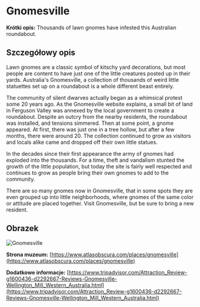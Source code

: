 # Gnomesville

**Krótki opis:**
Thousands of lawn gnomes have infested this Australian roundabout.

## Szczegółowy opis

Lawn gnomes are a classic symbol of kitschy yard decorations, but most people are content to have just one of the little creatures posted up in their yards. Australia's Gnomesville, a collection of thousands of weird little statuettes set up on a roundabout is a whole different beast entirely.

The community of silent dwarves actually began as a whimsical protest some 20 years ago. As the Gnomesville website explains, a small bit of land in Ferguson Valley was annexed by the local government to create a roundabout. Despite an outcry from the nearby residents, the roundabout was installed, and tensions simmered. Then at some point, a gnome appeared. At first, there was just one in a tree hollow, but after a few months, there were around 20. The collection continued to grow as visitors and locals alike came and dropped off their own little statues.

In the decades since their first appearance the army of gnomes had exploded into the thousands. For a time, theft and vandalism stunted the growth of the little population, but today the site is fairly well respected and continues to grow as people bring their own gnomes to add to the community.

There are so many gnomes now in Gnomesville, that in some spots they are even grouped up into little neighborhoods, where gnomes of the same color or attitude are placed together. Visit Gnomesville, but be sure to bring a new resident.

## Obrazek

![Gnomesville](https://c8.alamy.com/comp/2FM1FHE/tourist-attraction-collection-of-garden-gnomes-at-gnomesville-in-ferguson-valley-western-australia-2FM1FHE.jpg)

**Strona muzeum:** [https://www.atlasobscura.com/places/gnomesville](https://www.atlasobscura.com/places/gnomesville)

**Dodatkowe informacje:** [https://www.tripadvisor.com/Attraction_Review-g1600436-d2292667-Reviews-Gnomesville-Wellington_Mill_Western_Australia.html](https://www.tripadvisor.com/Attraction_Review-g1600436-d2292667-Reviews-Gnomesville-Wellington_Mill_Western_Australia.html)

